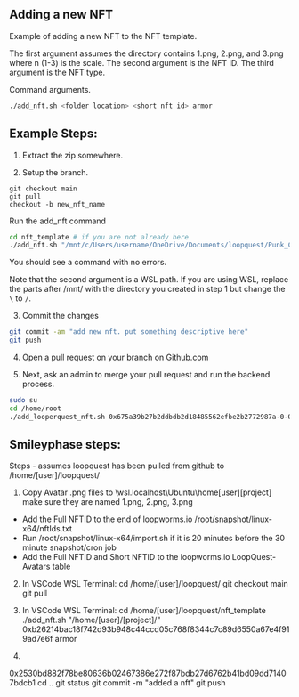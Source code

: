 ## Adding a new NFT
Example of adding a new NFT to the NFT template.

The first argument assumes the directory contains 1.png, 2.png, and 3.png where n (1-3) is the scale.
The second argument is the NFT ID.
The third argument is the NFT type.

Command arguments.
```bash
./add_nft.sh <folder location> <short nft id> armor
```


## Example Steps:
1) Extract the zip somewhere. 

2) Setup the branch.
```
git checkout main
git pull
checkout -b new_nft_name
```
Run the add_nft command
```bash
cd nft_template # if you are not already here
./add_nft.sh "/mnt/c/Users/username/OneDrive/Documents/loopquest/Punk_Cyborg_268" 0xee40d44f7847999cb4d7d1e3fc7681e1390fc5acc5e835d1e8f0ed717d4dc200 armor
```
You should see a command with no errors.

Note that the second argument is a WSL path. If you are using WSL, replace the parts after /mnt/ with 
the directory you created in step 1 but change the `\` to `/`.

3) Commit the changes
```bash
git commit -am "add new nft. put something descriptive here"
git push
```
4) Open a pull request on your branch on Github.com

5) Next, ask an admin to merge your pull request and run the backend process.
```bash
sudo su
cd /home/root
./add_looperquest_nft.sh 0x675a39b27b2ddbdb2d18485562efbe2b2772987a-0-0x3add4c3824813b2d4e9fdd3ed678857aa6bcdd4d-0xeac17febcaf13e4f2a07aab923d7e527a8414712b9f6732465970e16853f0daa-10 "Art Magic"
```




## Smileyphase steps:
Steps - assumes loopquest has been pulled from github to /home/[user]/loopquest/

1. Copy Avatar .png files to \\wsl.localhost\Ubuntu\home\[user]\[project]
make sure they are named 1.png, 2.png, 3.png

* Add the Full NFTID to the end of loopworms.io /root/snapshot/linux-x64/nftIds.txt
* Run /root/snapshot/linux-x64/import.sh if it is 20 minutes before the 30 minute snapshot/cron job
* Add the Full NFTID and Short NFTID to the loopworms.io LoopQuest-Avatars table

2. In VSCode WSL Terminal:
cd /home/[user]/loopquest/
git checkout main
git pull

3. In VSCode WSL Terminal:
cd /home/[user]/loopquest/nft_template
./add_nft.sh "/home/[user]/[project]/" 0xb26214bac18f742d93b948c44ccd05c768f8344c7c89d6550a67e4f919ad7e6f armor

4. 
0x2530bd882f78be80636b02467386e272f87bdb27d6762b41bd09dd71407bdcb1
cd ..
git status
git commit -m "added a nft"
git push


